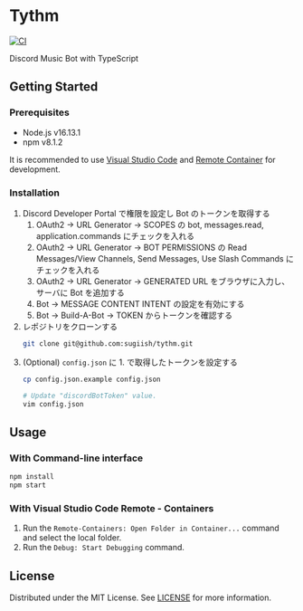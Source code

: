 # Tythm
[![CI](https://github.com/sugiish/tythm/actions/workflows/ci.yml/badge.svg?branch=main)](https://github.com/sugiish/tythm/actions/workflows/ci.yml)

Discord Music Bot with TypeScript

## Getting Started
### Prerequisites
* Node.js v16.13.1
* npm v8.1.2

It is recommended to use [Visual Studio Code](https://code.visualstudio.com/) and [Remote Container](https://code.visualstudio.com/docs/remote/containers) for development.

### Installation
1. Discord Developer Portal で権限を設定し Bot のトークンを取得する
    1. OAuth2 -> URL Generator -> SCOPES の bot, messages.read, application.commands にチェックを入れる
    2. OAuth2 -> URL Generator -> BOT PERMISSIONS の Read Messages/View Channels, Send Messages, Use Slash Commands にチェックを入れる
    3. OAuth2 -> URL Generator -> GENERATED URL をブラウザに入力し、サーバに Bot を追加する
    4. Bot -> MESSAGE CONTENT INTENT の設定を有効にする
    5. Bot -> Build-A-Bot -> TOKEN からトークンを確認する
2. レポジトリをクローンする
    ```sh
    git clone git@github.com:sugiish/tythm.git
    ```
3. (Optional) `config.json` に 1. で取得したトークンを設定する
    ```sh
    cp config.json.example config.json

    # Update "discordBotToken" value.
    vim config.json
    ```

## Usage
### With Command-line interface
```sh
npm install
npm start
```

### With Visual Studio Code Remote - Containers 
1. Run the `Remote-Containers: Open Folder in Container...` command and select the local folder. 
2. Run the `Debug: Start Debugging` command.

## License
Distributed under the MIT License. See [LICENSE](LICENSE) for more information.

